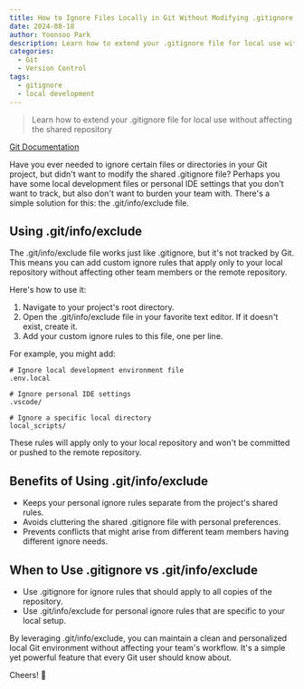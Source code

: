 ```yaml
---
title: How to Ignore Files Locally in Git Without Modifying .gitignore
date: 2024-08-18
author: Yoonsoo Park
description: Learn how to extend your .gitignore file for local use without affecting the shared repository
categories:
  - Git
  - Version Control
tags:
  - gitignore
  - local development
---
```


> Learn how to extend your .gitignore file for local use without affecting the shared repository

[Git Documentation](https://git-scm.com/docs)

Have you ever needed to ignore certain files or directories in your Git project, but didn't want to modify the shared .gitignore file? Perhaps you have some local development files or personal IDE settings that you don't want to track, but also don't want to burden your team with. There's a simple solution for this: the .git/info/exclude file.

## Using .git/info/exclude

The .git/info/exclude file works just like .gitignore, but it's not tracked by Git. This means you can add custom ignore rules that apply only to your local repository without affecting other team members or the remote repository.

Here's how to use it:

1. Navigate to your project's root directory.
2. Open the .git/info/exclude file in your favorite text editor. If it doesn't exist, create it.
3. Add your custom ignore rules to this file, one per line.

For example, you might add:

```
# Ignore local development environment file
.env.local

# Ignore personal IDE settings
.vscode/

# Ignore a specific local directory
local_scripts/
```

These rules will apply only to your local repository and won't be committed or pushed to the remote repository.

## Benefits of Using .git/info/exclude

- Keeps your personal ignore rules separate from the project's shared rules.
- Avoids cluttering the shared .gitignore file with personal preferences.
- Prevents conflicts that might arise from different team members having different ignore needs.

## When to Use .gitignore vs .git/info/exclude

- Use .gitignore for ignore rules that should apply to all copies of the repository.
- Use .git/info/exclude for personal ignore rules that are specific to your local setup.

By leveraging .git/info/exclude, you can maintain a clean and personalized local Git environment without affecting your team's workflow. It's a simple yet powerful feature that every Git user should know about.

Cheers! 🍺
